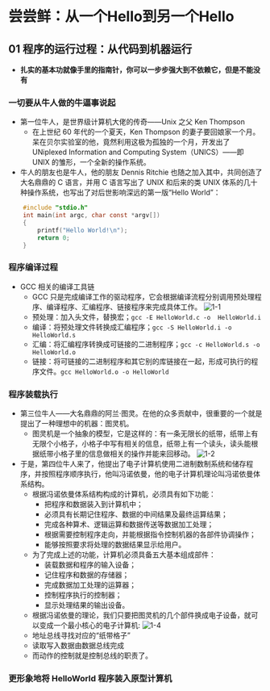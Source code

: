 # 尝尝鲜：从一个Hello到另一个Hello
## 01 程序的运行过程：从代码到机器运行
* **扎实的基本功就像手里的指南针，你可以一步步强大到不依赖它，但是不能没有**
  
### **一切要从牛人做的牛逼事说起**
* 第一位牛人，是世界级计算机大佬的传奇——Unix 之父 Ken Thompson
  * 在上世纪 60 年代的一个夏天，Ken Thompson 的妻子要回娘家一个月。呆在贝尔实验室的他，竟然利用这极为孤独的一个月，开发出了 UNiplexed Information and Computing System（UNICS）——即 UNIX 的雏形，一个全新的操作系统。
* 牛人的朋友也是牛人，他的朋友 Dennis Ritchie 也随之加入其中，共同创造了大名鼎鼎的 C 语言，并用 C 语言写出了 UNIX 和后来的类 UNIX 体系的几十种操作系统，也写出了对后世影响深远的第一版“Hello World”：

```c   
    #include "stdio.h"
    int main(int argc, char const *argv[])
    {
        printf("Hello World!\n");
        return 0;
    }
```

### **程序编译过程**
* GCC 相关的编译工具链
  * GCC 只是完成编译工作的驱动程序，它会根据编译流程分别调用预处理程序、编译程序、汇编程序、链接程序来完成具体工作。
  ![1-1](https://heh-1300576495.cos.ap-chengdu.myqcloud.com/assets/%E6%93%8D%E4%BD%9C%E7%B3%BB%E7%BB%9F%E5%AE%9E%E6%88%98/1-1.png)
  * 预处理：加入头文件，替换宏；`gcc -E HelloWorld.c -o  HelloWorld.i`
  * 编译：将预处理文件转换成汇编程序；`gcc -S HelloWorld.i -o HelloWorld.s`
  * 汇编：将汇编程序转换成可链接的二进制程序；`gcc -c HelloWorld.s -o HelloWorld.o`
  * 链接：将可链接的二进制程序和其它别的库链接在一起，形成可执行的程序文件。`gcc HelloWorld.o -o HelloWorld`

### **程序装载执行**
* 第三位牛人——大名鼎鼎的阿兰·图灵。在他的众多贡献中，很重要的一个就是提出了一种理想中的机器：图灵机。
  * 图灵机是一个抽象的模型，它是这样的：有一条无限长的纸带，纸带上有无限个小格子，小格子中写有相关的信息，纸带上有一个读头，读头能根据纸带小格子里的信息做相关的操作并能来回移动。
  ![1-2](https://heh-1300576495.cos.ap-chengdu.myqcloud.com/assets/%E6%93%8D%E4%BD%9C%E7%B3%BB%E7%BB%9F%E5%AE%9E%E6%88%98/1-2.png)
* 于是，第四位牛人来了，他提出了电子计算机使用二进制数制系统和储存程序，并按照程序顺序执行，他叫冯诺依曼，他的电子计算机理论叫冯诺依曼体系结构。
  * 根据冯诺依曼体系结构构成的计算机，必须具有如下功能：
    * 把程序和数据装入到计算机中；
    * 必须具有长期记住程序、数据的中间结果及最终运算结果；
    * 完成各种算术、逻辑运算和数据传送等数据加工处理；
    * 根据需要控制程序走向，并能根据指令控制机器的各部件协调操作；
    * 能够按照要求将处理的数据结果显示给用户。
  * 为了完成上述的功能，计算机必须具备五大基本组成部件：
    * 装载数据和程序的输入设备；
    * 记住程序和数据的存储器；
    * 完成数据加工处理的运算器；
    * 控制程序执行的控制器；
    * 显示处理结果的输出设备。
  * 根据冯诺依曼的理论，我们只要把图灵机的几个部件换成电子设备，就可以变成一个最小核心的电子计算机:
  ![1-4](https://heh-1300576495.cos.ap-chengdu.myqcloud.com/assets/%E6%93%8D%E4%BD%9C%E7%B3%BB%E7%BB%9F%E5%AE%9E%E6%88%98/1-4.png)
   * 地址总线寻找对应的“纸带格子”
   * 读取写入数据由数据总线完成
   * 而动作的控制就是控制总线的职责了。

### **更形象地将 HelloWorld 程序装入原型计算机**